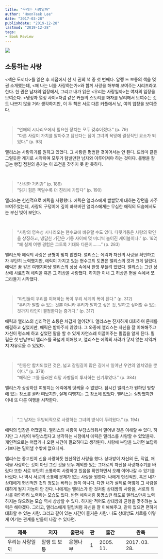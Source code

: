 ```yaml
---
title: "우리는 사랑일까"
author: "HoonTaek Lee"
date: "2017-03-28"
publishdate: "2019-12-28"
lastmod: "2019-12-28"
tags:
- Book Review
---
```


![](http://image.yes24.com/momo/TopCate1239/MidCate003/123823994.jpg)

## 소통하는 사랑

<책은 도끼다>를 읽은 후 서점에서 산 세 권의 책 중 첫 번째다. 알랭 드 보통의 책을 몇 권 소개했는데, <왜 나는 너를 사랑하는가>와 함께 사랑을 해부해 보여주는 시리즈라고 한다. 한 권은 남자의 입장에서, 그리고 내가 읽은 <우리는 사랑일까>는 여자의 입장을 보여준다. <냉정과 열정 사이>처럼 같은 커플의 스토리를 화자를 달리해서 보여주는 것도 나쁘지 않을 거라 생각하지만, 이 두 책은 서로 다른 커플에서 남, 여의 입장을 보여준다.

&nbsp;
> “연애의 시나리오에서 필요한 장치는 모두 갖추어졌다.” (p. 79)  
“다른 사람이 가치를 알아주고 탐낸다는 점이 그녀의 욕망에 결정적인 요소가 되었다.” (p. 93)

앨리스는 사랑하기를 원하고 있었다. 그 사랑은 평범한 것이어서는 안 된다. 드라마 같은 그럴듯한 계기로 시작하여 모두가 탐낼만한 남자와 이루어져야 하는 것이다. 롤빵을 잘 굽는 빵집 점원의 용기는 이 조건을 갖추지 못 한 듯하다.


&nbsp;
> “신성한 거리감” (p. 186)  
“읽기 힘든 책일수록 더 진리에 가깝다” (p. 190)

앨리스는 헌신적으로 에릭을 사랑했다. 에릭은 앨리스에게 쌀쌀맞게 대하는 장면을 자주 보여주었는데, 사랑의 구덩이에 깊이 빠져버린 앨리스에게는 무심한 에릭의 모습에서도 눈 부신 빛이 보인다.

&nbsp;
> “사랑의 영속성 시나리오는 현수교에 비유할 수도 있다. 다릿기둥은 사랑의 확인을 상징하고, 냉담한 기간은 기둥 사이에 몇 미터씩 늘어진 케이블이다.” (p. 162)  
“왜 실제 여행 경험은 그토록 기대와 다른지…….” (p. 283)

앨리스와 에릭의 사랑은 균형이 맞지 않았다. 앨리스는 에릭과 자신의 사랑을 확인하고자 부단히 노력했지만, 에릭이 가지고 있는 현수교의 도면은 앨리스의 것과 크게 달랐다. 에릭은 꿈 같은 여행지마냥 앨리스의 상상 속에서 한껏 부풀려 있었다. 앨리스는 그런 상상에 사로잡혀 에릭을 혹은 그 허상을 사랑했다. 하지만 이내 그 허상은 현실 속에서 쪼그라들기 시작했다.

&nbsp;
> “타인들이 우리를 이해하는 폭이 우리 세계의 폭이 된다.” (p. 312)  
“우리가 말할 수 있는 것뿐 아니라 우리가 말하고 싶은 것, 말하고 싶어할 수 있는 것까지 타인이 결정한다는 증거다.” (p. 317)

에릭과 앨리스의 심리적인 소통은 차갑게 얼어갔다. 앨리스는 진지하게 대화하여 문제를 해결하고 싶었지만, 에릭은 받아주지 않았다. 그 와중에 앨리스는 자신을 잘 이해해주고 자신이 평소에 하고 싶었던 말을 할 수 있게 자연스레 이끌어주는 필립을 알게 된다. 필립은 첫 만남부터 앨리스를 폭넓게 이해했고, 앨리스는 에릭의 사려가 닿지 않는 지역까지 자유로울 수 있었다.

&nbsp;
> “한동안 합치되었던 것은, 넓고 갈림길이 많은 길에서 일어난 우연의 일치였을 뿐이다.” (p. 378)  
“에릭은 그를 둘러싼 희망 사항들이 투사하는 신기루였다.” (p. 384)

앨리스가 상상하던 여행지는 에릭에게 덧씌울 수 없었다. 잠시간 앨리스가 원하던 방향에 있는 장소를 골라 떠났지만, 실제 여행지는 그 장소에 없었다. 앨리스는 실망했지만 이내 또 다른 여행을 시작한다.

&nbsp;
> “그 남자는 무방비적으로 사랑하는 그녀의 방식이 두려웠다.” (p. 194)

에릭의 입장은 어땠을까. 앨리스의 사랑이 부담스러워서 밀어낸 것은 이해할 수 있다. 하지만 그 사랑이 부담스럽다고 생각하는 시점에서 에릭은 앨리스를 사랑할 수 있었을까. 개인적으로는 어렵거나 오랜 시간이 필요하다고 생각된다. 사랑에 부담을 느끼면 보답하기보다는 밀어낼 수밖에 없으니까.

앨리스는 종교인이 신을 사랑하듯 헌신적인 사랑을 했다. 상대방이 자신의 돈, 직업, 매력을 사랑하는 것이 아닌 그런 것을 모두 제외한 있는 그대로의 자신을 사랑해주기를 바랐다 또한 서로 부단히 소통하여 사랑하고 있음을 확인하면서 오래 이어나갈 수 있기를 바랐다.
나 역시 서로의 소통에 문제가 없는 사랑을 원한다. 나에게 헌신적인, 혹은 내가 상대에게 헌신적인 것의 정도는 바라는 점이 아니다. 다만 내가 실제로 어떻게 그 사람을 대하게 될지 가늠이 안 간다. 나에게는 앨리스가 한 것처럼 상대방의 사랑을, 서로의 의사를 확인하려 노력하는 모습도 있다. 반면 에릭처럼 퉁명스런 태도로 앨리스만큼 노력하지는 않으려는 모습 역시 상상할 수 있다. 하지만 적어도 상대방과 균형을 맞추려는 노력은 해야겠다.
그리고, 앨리스에게 필립처럼 자신을 잘 이해해주고, 같이 있으면 편하게 대화할 수 있는 사람. 그리고 같이 있는 시간이 즐거운 사람. 나도 상대방도 서로를 이렇게 여기는 관계를 만들어 나갈 수 있다면.

|제목|저자|출판사|판|출간|완독|
|------|---|---|---|---|---|
|우리는 사랑일까|알랭 드 보통|은행나무|1|2005. 11.|2017. 03. 28.|
